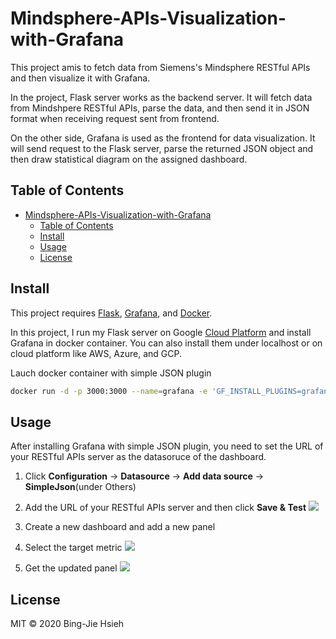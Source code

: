 # Mindsphere-APIs-Visualization-with-Grafana

This project amis to fetch data from Siemens's Mindsphere RESTful APIs and then visualize it with Grafana.

In the project, Flask server works as the backend server. It will fetch data from Mindshpere RESTful APIs, parse the data, and then send it in JSON format when receiving request sent from frontend.

On the other side, Grafana is used as the frontend for data visualization. It will send request to the Flask server, parse the returned JSON object and then draw statistical diagram on the assigned dashboard.

## Table of Contents

- [Mindsphere-APIs-Visualization-with-Grafana](#mindsphere-apis-visualization-with-grafana)
  - [Table of Contents](#table-of-contents)
  - [Install](#install)
  - [Usage](#usage)
  - [License](#license)

## Install

This project requires [Flask](https://flask.palletsprojects.com/en/1.1.x/), [Grafana](https://grafana.com/), and [Docker](https://www.docker.com/).

In this project, I run my Flask server on Google [Cloud Platform](https://cloud.google.com/gcp/getting-started) and install Grafana in docker container. You can also install them under localhost or on cloud platform like AWS, Azure, and GCP.

Lauch docker container with simple JSON plugin

```sh
docker run -d -p 3000:3000 --name=grafana -e 'GF_INSTALL_PLUGINS=grafana-simple-json-datasource' grafana/grafana
```

## Usage

After installing Grafana with simple JSON plugin, you need to set the URL of your RESTful APIs server as the datasoruce of the dashboard.

1. Click **Configuration** -> **Datasource** -> **Add data source** -> **SimpleJson**(under Others)

2. Add the URL of your RESTful APIs server and then click **Save & Test**
![](https://i.imgur.com/1flzTRt.png)

3. Create a new dashboard and add a new panel

4. Select the target metric
![](https://i.imgur.com/VQG9EGb.png)

5. Get the updated panel
![](https://i.imgur.com/DJK0Ecu.png)

## License

MIT © 2020 Bing-Jie Hsieh
